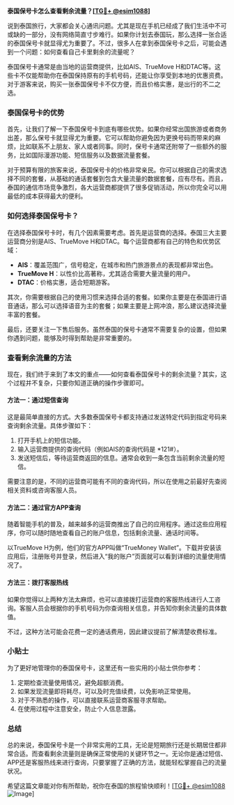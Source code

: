 **泰国保号卡怎么查看剩余流量？[[TG💪+ @esim1088](https://t.me/s/esim1088)]**

说到泰国旅行，大家都会关心通讯问题。尤其是现在手机已经成了我们生活中不可或缺的一部分，没有网络简直寸步难行。如果你计划去泰国玩，那么选择一张合适的泰国保号卡就显得尤为重要了。不过，很多人在拿到泰国保号卡之后，可能会遇到一个问题：如何查看自己卡里剩余的流量呢？

泰国保号卡通常是由当地的运营商提供，比如AIS、TrueMove H和DTAC等。这些卡不仅能帮助你在泰国保持原有的手机号码，还能让你享受到本地的优惠资费。对于游客来说，购买一张泰国保号卡不仅方便，而且价格实惠，是出行的不二之选。

### 泰国保号卡的优势

首先，让我们了解一下泰国保号卡到底有哪些优势。如果你经常出国旅游或者商务出差，那么保号卡就显得尤为重要。它可以帮助你避免因为更换号码而带来的麻烦，比如联系不上朋友、家人或者同事。同时，保号卡通常还附带了一些额外的服务，比如国际漫游功能、短信服务以及数据流量套餐。

对于预算有限的旅客来说，泰国保号卡的价格非常亲民。你可以根据自己的需求选择不同的套餐，从基础的通话套餐到包含大量流量的数据套餐，应有尽有。而且，泰国的通信市场竞争激烈，各大运营商都提供了很多促销活动，所以你完全可以用最低的成本获得最大的便利。

### 如何选择泰国保号卡？

在选择泰国保号卡时，有几个因素需要考虑。首先是运营商的选择。泰国三大主要运营商分别是AIS、TrueMove H和DTAC。每个运营商都有自己的特色和优势区域：

- **AIS**：覆盖范围广，信号稳定，在城市和热门旅游景点的表现都非常出色。
- **TrueMove H**：以性价比高著称，尤其适合需要大量流量的用户。
- **DTAC**：价格实惠，适合短期游客。

其次，你需要根据自己的使用习惯来选择合适的套餐。如果你主要是在泰国进行语音通话，那么可以选择语音为主的套餐；如果主要是上网冲浪，那么建议选择流量丰富的套餐。

最后，还要关注一下售后服务。虽然泰国的保号卡通常不需要复杂的设置，但如果你遇到问题，能够及时得到帮助是非常重要的。

### 查看剩余流量的方法

现在，我们终于来到了本文的重点——如何查看泰国保号卡的剩余流量？其实，这个过程并不复杂，只要你知道正确的操作步骤即可。

#### 方法一：通过短信查询

这是最简单直接的方式。大多数泰国保号卡都支持通过发送特定代码到指定号码来查询剩余流量。具体步骤如下：

1. 打开手机上的短信功能。
2. 输入运营商提供的查询代码（例如AIS的查询代码是 *121#）。
3. 发送短信后，等待运营商返回的信息。通常会收到一条包含当前剩余流量的短信。

需要注意的是，不同的运营商可能有不同的查询代码，所以在使用之前最好先查阅相关资料或咨询客服人员。

#### 方法二：通过官方APP查询

随着智能手机的普及，越来越多的运营商推出了自己的应用程序。通过这些应用程序，你可以随时随地查看自己的账户信息，包括剩余流量、通话时间等。

以TrueMove H为例，他们的官方APP叫做“TrueMoney Wallet”。下载并安装该应用后，注册账号并登录，然后进入“我的账户”页面就可以看到详细的流量使用情况了。

#### 方法三：拨打客服热线

如果你觉得以上两种方法太麻烦，也可以直接拨打运营商的客服热线进行人工咨询。客服人员会根据你的手机号码为你查询相关信息，并告知你剩余流量的具体数值。

不过，这种方法可能会花费一定的通话费用，因此建议提前了解清楚收费标准。

### 小贴士

为了更好地管理你的泰国保号卡，这里还有一些实用的小贴士供你参考：

1. 定期检查流量使用情况，避免超额消费。
2. 如果发现流量即将耗尽，可以及时充值续费，以免影响正常使用。
3. 对于不熟悉的操作，可以直接联系运营商客服寻求帮助。
4. 在使用过程中注意安全，防止个人信息泄露。

### 总结

总的来说，泰国保号卡是一个非常实用的工具，无论是短期旅行还是长期居住都非常合适。而查看剩余流量则是确保正常使用的关键环节之一。无论你是通过短信、APP还是客服热线来进行查询，只要掌握了正确的方法，就能轻松掌握自己的流量状况。

希望这篇文章能对你有所帮助，祝你在泰国的旅程愉快顺利！[[TG💪+ @esim1088](https://t.me/s/esim1088) ![Image](https://i.postimg.cc/4NQfJmqS/Snipaste-2025-05-13-00-14-12.png)]
